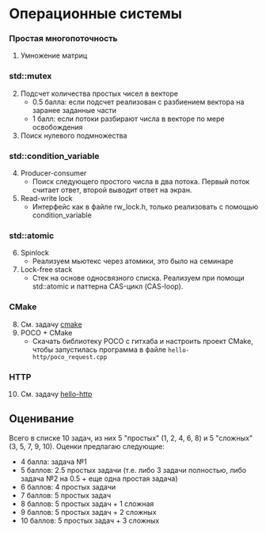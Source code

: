 # Операционные системы
### Простая многопоточность
1. Умножение матриц
### std::mutex
2. Подсчет количества простых чисел в векторе
    - 0.5 балла: если подсчет реализован с разбиением вектора на заранее заданные части 
    - 1 балл: если потоки разбирают числа в векторе по мере освобождения
3. Поиск нулевого подмножества
### std::condition_variable
4. Producer-consumer
    - Поиск следующего простого числа в два потока. Первый поток считает ответ, второй выводит ответ на экран.
5. Read-write lock
    - Интерфейс как в файле rw_lock.h, только реализовать с помощью condition_variable
### std::atomic
6. Spinlock
    - Реализуем мьютекс через атомики, это было на семинаре
7. Lock-free stack
    - Стек на основе односвязного списка. Реализуем при помощи std::atomic и паттерна CAS-цикл (CAS-loop).
### CMake
8. См. задачу [cmake](https://github.com/natalevichmv/OS-course/tree/main/cmake)
9. POCO + CMake
    - Скачать библиотеку POCO с гитхаба и настроить проект CMake, чтобы запустилась программа в файле ``hello-http/poco_request.cpp``
### HTTP
10. См. задачу [hello-http](https://github.com/natalevichmv/OS-course/tree/main/hello-http)

## Оценивание
Всего в списке 10 задач, из них 5 "простых" (1, 2, 4, 6, 8) и 5 "сложных" (3, 5, 7, 9, 10). Оценки предлагаю следующие:
- 4 балла: задача №1
- 5 баллов: 2.5 простых задачи (т.е. либо 3 задачи полностью, либо задача №2 на 0.5 + еще одна простая задача)
- 6 баллов: 4 простых задачи
- 7 баллов: 5 простых задач
- 8 баллов: 5 простых задач + 1 сложная
- 9 баллов: 5 простых задач + 2 сложных
- 10 баллов: 5 простых задач + 3 сложных
